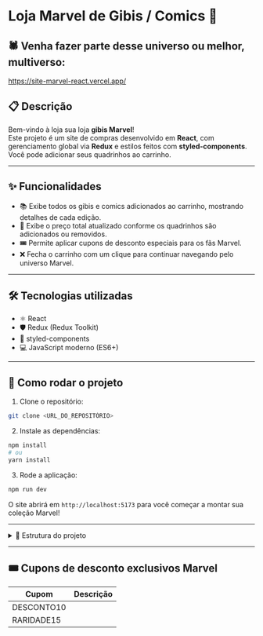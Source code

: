 
# Loja Marvel de Gibis / Comics 🛒
## 🕷️ Venha fazer parte desse universo ou melhor, multiverso:
https://site-marvel-react.vercel.app/

## 📋 Descrição

Bem-vindo à loja sua loja **gibis Marvel**!  
Este projeto é um site de compras desenvolvido em **React**, com gerenciamento global via **Redux** e estilos feitos com **styled-components**. Você pode adicionar seus quadrinhos ao carrinho.

---

## ✨ Funcionalidades

* 📚 Exibe todos os gibis e comics adicionados ao carrinho, mostrando detalhes de cada edição.  
* 💸 Exibe o preço total atualizado conforme os quadrinhos são adicionados ou removidos.  
* 🎟️ Permite aplicar cupons de desconto especiais para os fãs Marvel.  
* ❌ Fecha o carrinho com um clique para continuar navegando pelo universo Marvel.

---

## 🛠️ Tecnologias utilizadas

* ⚛️ React  
* 🛡️ Redux (Redux Toolkit)  
* 🎨 styled-components  
* 💻 JavaScript moderno (ES6+)

---

## 🚀 Como rodar o projeto

1. Clone o repositório:

```bash
git clone <URL_DO_REPOSITÓRIO>
````

2. Instale as dependências:

```bash
npm install
# ou
yarn install
```

3. Rode a aplicação:

```bash
npm run dev
```

O site abrirá em `http://localhost:5173` para você começar a montar sua coleção Marvel!

---

<details> 
  <summary>📂 Estrutura do projeto</summary>

```
├── .gitignore
├── README.md
├── eslint.config.js
├── index.html
├── package-lock.json
├── package.json
├── public
│   ├── deadPool.gif
│   └── logo_marvel.png
├── src
│   ├── App.css
│   ├── App.jsx
│   ├── components
│   │   ├── Cart
│   │   │   ├── index.jsx
│   │   │   └── style.js
│   │   ├── Header
│   │   │   ├── index.jsx
│   │   │   └── style.js
│   │   ├── HqCard
│   │   │   ├── index.jsx
│   │   │   └── style.js
│   │   ├── ItenCart
│   │   │   ├── index.jsx
│   │   │   └── style.js
│   │   └── Loading
│   │       ├── index.jsx
│   │       └── style.js
│   ├── index.css
│   ├── main.jsx
│   ├── pages
│   │   ├── Home
│   │   │   ├── index.jsx
│   │   │   └── style.js
│   │   └── HqDetails
│   │       ├── index.jsx
│   │       └── style.js
│   ├── redux
│   │   ├── cart.select.js
│   │   ├── cartSlice.js
│   │   └── store.js
│   └── services
│       └── apiMarvel.js
└── vite.config.js
```

</details>

---

## 🎟️ Cupons de desconto exclusivos Marvel

| Cupom      | Descrição |
| ---------- | --------- |
| DESCONTO10 |           |
| RARIDADE15 |           |


